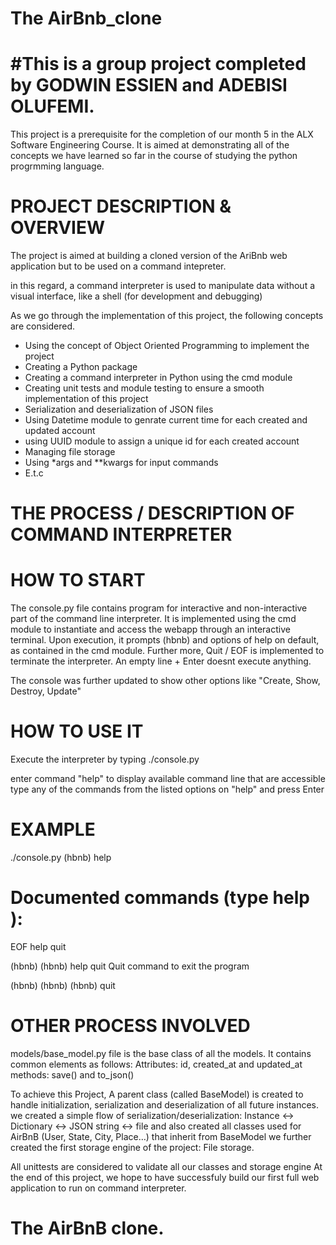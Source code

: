 # The AirBnb_clone
# #This is a group project completed by GODWIN ESSIEN and ADEBISI OLUFEMI.

This project is a prerequisite for the completion of our month 5 in the ALX Software Engineering Course. It is aimed at demonstrating all of the concepts we have learned so
far in the course of studying the python progrmming language.

# PROJECT DESCRIPTION & OVERVIEW

The project is aimed at building a cloned version of the AriBnb web application but to be used on a command intepreter.

in this regard, a command interpreter is used to manipulate data without a visual interface, like a shell (for development and debugging)

As we go through the implementation of this project, the following concepts are considered.

- Using the concept of Object Oriented Programming to implement the project 
- Creating a Python package
- Creating a command interpreter in Python using the cmd module
- Creating unit tests and module testing to ensure a smooth implementation of this project
- Serialization and deserialization of JSON files
- Using Datetime module to genrate current time for each created and updated account
- using UUID module to assign a unique id for each created account
- Managing file storage
- Using *args and **kwargs for input commands
- E.t.c

# THE PROCESS / DESCRIPTION OF COMMAND INTERPRETER 


# HOW TO START

The console.py file contains program for interactive and non-interactive part of the command line interpreter. 
It is implemented using the cmd module to instantiate and access the webapp through an interactive terminal.
Upon execution, it prompts (hbnb) and  options of help on default, as contained in the cmd module. Further more, Quit / EOF is implemented to terminate the interpreter. An empty line + Enter doesnt execute anything.

The console was further updated to show other options like "Create, Show, Destroy, Update"

# HOW TO USE IT

Execute the interpreter by typing
./console.py

enter command "help" to display available command line that are accessible
type any of the commands from the listed options on "help" and press Enter


# EXAMPLE
./console.py
(hbnb) help

Documented commands (type help <topic>):
========================================
EOF  help  quit

(hbnb) 
(hbnb) help quit
Quit command to exit the program

(hbnb) 
(hbnb) 
(hbnb) quit 

# OTHER PROCESS INVOLVED

models/base_model.py file is the base class of all the models. It contains common elements as follows:
Attributes: id, created_at and updated_at
methods: save() and to_json()

To achieve this Project, A parent class (called BaseModel) is created to handle initialization, serialization and deserialization of all future instances.
we created a simple flow of serialization/deserialization: Instance <-> Dictionary <-> JSON string <-> file
and also created all classes used for AirBnB (User, State, City, Place…) that inherit from BaseModel
we further created the first storage engine of the project: File storage.

All unittests are considered to validate all our classes and storage engine
At the end of this project, we hope to have successfuly build our first full web application to run on command interpreter.

# The AirBnB clone.
